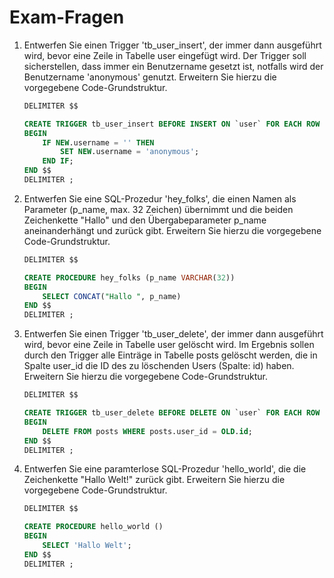 # Exam-Fragen

1. Entwerfen Sie einen Trigger 'tb_user_insert', der immer dann ausgeführt wird, bevor eine Zeile in Tabelle user eingefügt wird. Der Trigger soll sicherstellen, dass immer ein Benutzername gesetzt ist, notfalls wird der Benutzername 'anonymous' genutzt. Erweitern Sie hierzu die vorgegebene Code-Grundstruktur.

    ```sql
    DELIMITER $$

    CREATE TRIGGER tb_user_insert BEFORE INSERT ON `user` FOR EACH ROW
    BEGIN
        IF NEW.username = '' THEN
            SET NEW.username = 'anonymous';
        END IF;
    END $$
    DELIMITER ;
    ```

2. Entwerfen Sie eine SQL-Prozedur 'hey_folks', die einen Namen als Parameter (p_name, max. 32 Zeichen) übernimmt und die beiden Zeichenkette "Hallo" und den Übergabeparameter p_name aneinanderhängt und zurück gibt. Erweitern Sie hierzu die vorgegebene Code-Grundstruktur.

    ```sql
    DELIMITER $$

    CREATE PROCEDURE hey_folks (p_name VARCHAR(32))
    BEGIN
        SELECT CONCAT("Hallo ", p_name)
    END $$
    DELIMITER ;
    ```

3. Entwerfen Sie einen Trigger 'tb_user_delete', der immer dann ausgeführt wird, bevor eine Zeile in Tabelle user gelöscht wird. Im Ergebnis sollen durch den Trigger alle Einträge in Tabelle posts gelöscht werden, die in Spalte user_id die ID des zu löschenden Users (Spalte: id) haben. Erweitern Sie hierzu die vorgegebene Code-Grundstruktur.

    ```sql
    DELIMITER $$

    CREATE TRIGGER tb_user_delete BEFORE DELETE ON `user` FOR EACH ROW
    BEGIN
        DELETE FROM posts WHERE posts.user_id = OLD.id;
    END $$
    DELIMITER ;
    ```

4. Entwerfen Sie eine paramterlose SQL-Prozedur 'hello_world', die die Zeichenkette "Hallo Welt!" zurück gibt. Erweitern Sie hierzu die vorgegebene Code-Grundstruktur.

    ```sql
    DELIMITER $$

    CREATE PROCEDURE hello_world ()
    BEGIN
        SELECT 'Hallo Welt';
    END $$
    DELIMITER ;
    ```